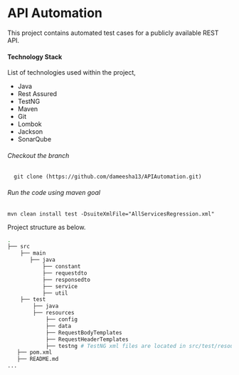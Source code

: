 # API&nbsp;Automation

This project contains automated test cases for a publicly available REST API.

#### **Technology Stack**

 List of technologies used within the project,
* Java
* Rest Assured
* TestNG
* Maven
* Git
* Lombok
* Jackson
* SonarQube

###### Checkout the branch
      git clone (https://github.com/dameesha13/APIAutomation.git)

###### Run the code using maven goal

```
mvn clean install test -DsuiteXmlFile="AllServicesRegression.xml" 
```

Project structure as below.

``` bash
.
├── src
    ├── main
       ├── java
           ├── constant
           ├── requestdto
           ├── responsedto
           ├── service
           ├── util
    ├── test
        ├── java
        ├── resources
            ├── config
            ├── data
            ├── RequestBodyTemplates
            ├── RequestHeaderTemplates
            ├── testng # TestNG xml files are located in src/test/resources/testng/ directory.
   ├── pom.xml
   ├── README.md   
...


